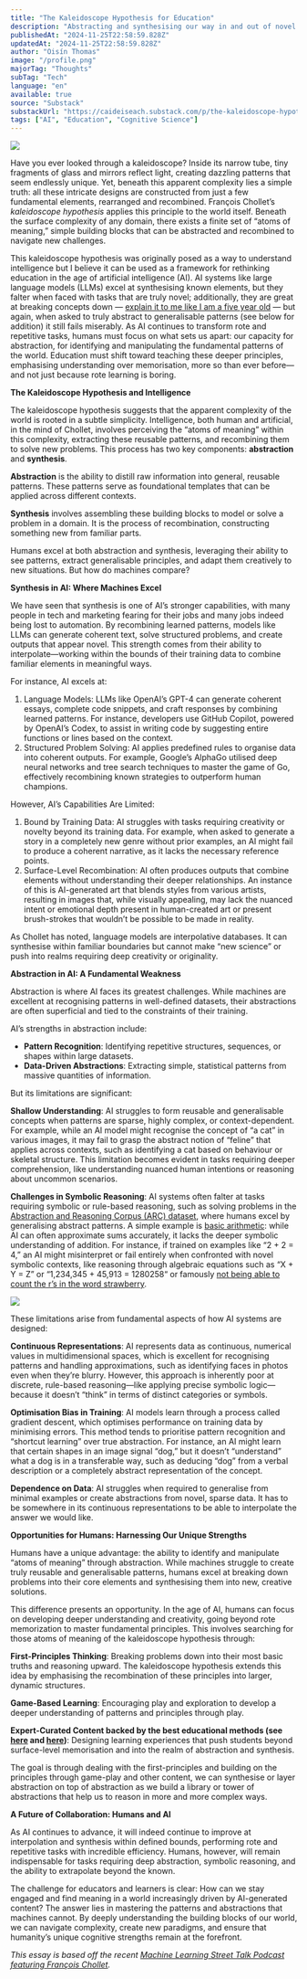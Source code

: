 ```yaml
---
title: "The Kaleidoscope Hypothesis for Education"
description: "Abstracting and synthesising our way in and out of novel problems"
publishedAt: "2024-11-25T22:58:59.828Z"
updatedAt: "2024-11-25T22:58:59.828Z"
author: "Oisín Thomas"
image: "/profile.png"
majorTag: "Thoughts"
subTag: "Tech"
language: "en"
available: true
source: "Substack"
substackUrl: "https://caideiseach.substack.com/p/the-kaleidoscope-hypothesis-for-education"
tags: ["AI", "Education", "Cognitive Science"]
---
```


![](https://substack-post-media.s3.amazonaws.com/public/images/00985744-3a55-4f52-8ee9-0d17aec82320_1150x579.png)


Have you ever looked through a kaleidoscope? Inside its narrow tube, tiny fragments of glass and mirrors reflect light, creating dazzling patterns that seem endlessly unique. Yet, beneath this apparent complexity lies a simple truth: all these intricate designs are constructed from just a few fundamental elements, rearranged and recombined. François Chollet’s _kaleidoscope hypothesis_ applies this principle to the world itself. Beneath the surface complexity of any domain, there exists a finite set of “atoms of meaning,” simple building blocks that can be abstracted and recombined to navigate new challenges.


This kaleidoscope hypothesis was originally posed as a way to understand intelligence but I believe it can be used as a framework for rethinking education in the age of artificial intelligence (AI). AI systems like large language models (LLMs) excel at synthesising known elements, but they falter when faced with tasks that are truly novel; additionally, they are great at breaking concepts down — [explain it to me like I am a five year old](https://deepgram.com/ai-apps/explain-like-i'm-five) — but again, when asked to truly abstract to generalisable patterns (see below for addition) it still fails miserably. As AI continues to transform rote and repetitive tasks, humans must focus on what sets us apart: our capacity for abstraction, for identifying and manipulating the fundamental patterns of the world. Education must shift toward teaching these deeper principles, emphasising understanding over memorisation, more so than ever before—and not just because rote learning is boring.

**The Kaleidoscope Hypothesis and Intelligence**

The kaleidoscope hypothesis suggests that the apparent complexity of the world is rooted in a subtle simplicity. Intelligence, both human and artificial, in the mind of Chollet, involves perceiving the “atoms of meaning” within this complexity, extracting these reusable patterns, and recombining them to solve new problems. This process has two key components: **abstraction** and **synthesis**.

**Abstraction** is the ability to distill raw information into general, reusable patterns. These patterns serve as foundational templates that can be applied across different contexts.
    
**Synthesis** involves assembling these building blocks to model or solve a problem in a domain. It is the process of recombination, constructing something new from familiar parts.
    

Humans excel at both abstraction and synthesis, leveraging their ability to see patterns, extract generalisable principles, and adapt them creatively to new situations. But how do machines compare?

**Synthesis in AI: Where Machines Excel**

We have seen that synthesis is one of AI’s stronger capabilities, with many people in tech and marketing fearing for their jobs and many jobs indeed being lost to automation. By recombining learned patterns, models like LLMs can generate coherent text, solve structured problems, and create outputs that appear novel. This strength comes from their ability to interpolate—working within the bounds of their training data to combine familiar elements in meaningful ways.

For instance, AI excels at:

1. Language Models: LLMs like OpenAI’s GPT-4 can generate coherent essays, complete code snippets, and craft responses by combining learned patterns. For instance, developers use GitHub Copilot, powered by OpenAI’s Codex, to assist in writing code by suggesting entire functions or lines based on the context.
2. Structured Problem Solving: AI applies predefined rules to organise data into coherent outputs. For example, Google’s AlphaGo utilised deep neural networks and tree search techniques to master the game of Go, effectively recombining known strategies to outperform human champions.
    
However, AI’s Capabilities Are Limited:

1. Bound by Training Data: AI struggles with tasks requiring creativity or novelty beyond its training data. For example, when asked to generate a story in a completely new genre without prior examples, an AI might fail to produce a coherent narrative, as it lacks the necessary reference points.
2. Surface-Level Recombination: AI often produces outputs that combine elements without understanding their deeper relationships. An instance of this is AI-generated art that blends styles from various artists, resulting in images that, while visually appealing, may lack the nuanced intent or emotional depth present in human-created art or present brush-strokes that wouldn’t be possible to be made in reality.

As Chollet has noted, language models are interpolative databases. It can synthesise within familiar boundaries but cannot make “new science” or push into realms requiring deep creativity or originality.

**Abstraction in AI: A Fundamental Weakness**

Abstraction is where AI faces its greatest challenges. While machines are excellent at recognising patterns in well-defined datasets, their abstractions are often superficial and tied to the constraints of their training.

AI’s strengths in abstraction include:

* **Pattern Recognition**: Identifying repetitive structures, sequences, or shapes within large datasets.
* **Data-Driven Abstractions**: Extracting simple, statistical patterns from massive quantities of information.

But its limitations are significant:

**Shallow Understanding**: AI struggles to form reusable and generalisable concepts when patterns are sparse, highly complex, or context-dependent. For example, while an AI model might recognise the concept of “a cat” in various images, it may fail to grasp the abstract notion of “feline” that applies across contexts, such as identifying a cat based on behaviour or skeletal structure. This limitation becomes evident in tasks requiring deeper comprehension, like understanding nuanced human intentions or reasoning about uncommon scenarios.
    

**Challenges in Symbolic Reasoning**: AI systems often falter at tasks requiring symbolic or rule-based reasoning, such as solving problems in the [Abstraction and Reasoning Corpus (ARC) dataset](https://lab42.global/arc/), where humans excel by generalising abstract patterns. A simple example is [basic arithmetic](https://loeber.substack.com/p/21-everything-we-know-about-llms): while AI can often approximate sums accurately, it lacks the deeper symbolic understanding of addition. For instance, if trained on examples like “2 + 2 = 4,” an AI might misinterpret or fail entirely when confronted with novel symbolic contexts, like reasoning through algebraic equations such as “X + Y = Z” or “1,234,345 + 45,913 = 1280258“ or famously [not being able to count the r’s in the word strawberry](https://community.openai.com/t/incorrect-count-of-r-characters-in-the-word-strawberry/829618).

![](https://substack-post-media.s3.amazonaws.com/public/images/5779d4c8-c6be-498c-a7dc-fde613d213da_714x380.png)
    
These limitations arise from fundamental aspects of how AI systems are designed:

**Continuous Representations**: AI represents data as continuous, numerical values in multidimensional spaces, which is excellent for recognising patterns and handling approximations, such as identifying faces in photos even when they’re blurry. However, this approach is inherently poor at discrete, rule-based reasoning—like applying precise symbolic logic—because it doesn’t “think” in terms of distinct categories or symbols.
    
**Optimisation Bias in Training**: AI models learn through a process called gradient descent, which optimises performance on training data by minimising errors. This method tends to prioritise pattern recognition and “shortcut learning” over true abstraction. For instance, an AI might learn that certain shapes in an image signal “dog,” but it doesn’t “understand” what a dog is in a transferable way, such as deducing “dog” from a verbal description or a completely abstract representation of the concept.
    
**Dependence on Data**: AI struggles when required to generalise from minimal examples or create abstractions from novel, sparse data. It has to be somewhere in its continuous representations to be able to interpolate the answer we would like.
    

**Opportunities for Humans: Harnessing Our Unique Strengths**

Humans have a unique advantage: the ability to identify and manipulate “atoms of meaning” through abstraction. While machines struggle to create truly reusable and generalisable patterns, humans excel at breaking down problems into their core elements and synthesising them into new, creative solutions.

This difference presents an opportunity. In the age of AI, humans can focus on developing deeper understanding and creativity, going beyond rote memorization to master fundamental principles. This involves searching for those atoms of meaning of the kaleidoscope hypothesis through:

**First-Principles Thinking**: Breaking problems down into their most basic truths and reasoning upward. The kaleidoscope hypothesis extends this idea by emphasising the recombination of these principles into larger, dynamic structures.
    
**Game-Based Learning**: Encouraging play and exploration to develop a deeper understanding of patterns and principles through play.
    
**Expert-Curated Content backed by the best educational methods (see [here](https://pedley-smith.uk/2018/06/29/the-science-of-learning-top-six-proven-study-techniques-part-one/) and [here](https://pedley-smith.uk/2018/07/29/the-science-of-learning-top-six-proven-study-techniques-part-two/))**: Designing learning experiences that push students beyond surface-level memorisation and into the realm of abstraction and synthesis.
    

The goal is through dealing with the first-principles and building on the principles through game-play and other content, we can synthesise or layer abstraction on top of abstraction as we build a library or tower of abstractions that help us to reason in more and more complex ways.

**A Future of Collaboration: Humans and AI**

As AI continues to advance, it will indeed continue to improve at interpolation and synthesis within defined bounds, performing rote and repetitive tasks with incredible efficiency. Humans, however, will remain indispensable for tasks requiring deep abstraction, symbolic reasoning, and the ability to extrapolate beyond the known.

The challenge for educators and learners is clear: How can we stay engaged and find meaning in a world increasingly driven by AI-generated content? The answer lies in mastering the patterns and abstractions that machines cannot. By deeply understanding the building blocks of our world, we can navigate complexity, create new paradigms, and ensure that humanity’s unique cognitive strengths remain at the forefront.

_This essay is based off the recent [Machine Learning Street Talk Podcast featuring François Chollet](https://youtu.be/JTU8Ha4Jyfc?si=o_qSCnBMJlxcb_L1)._
